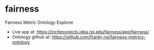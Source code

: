 # fairness
Fairness Metric Ontology Explorer
* Live app at: https://inciteprojects.idea.rpi.edu/fairness/app/fairness/ 
* Ontology github at: https://github.com/frankj-rpi/fairness-metrics-ontology

